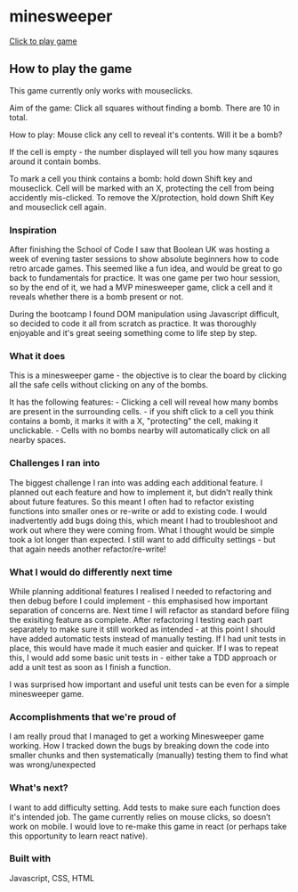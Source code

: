 # minesweeper

[Click to play game](https://minesweeper-omega-eight.vercel.app)

## How to play the game

This game currently only works with mouseclicks.

Aim of the game:
Click all squares without finding a bomb. There are 10 in total.

How to play:
Mouse click any cell to reveal it's contents. Will it be a bomb?

If the cell is empty - the number displayed will tell you how many sqaures around it contain bombs.

To mark a cell you think contains a bomb: hold down Shift key and mouseclick. Cell will be marked with an X, protecting the cell from being accidently mis-clicked. To remove the X/protection, hold down Shift Key and mouseclick cell again.

### Inspiration

After finishing the School of Code I saw that Boolean UK was hosting a week of evening taster sessions to show absolute beginners how to code retro arcade games. This seemed like a fun idea, and would be great to go back to fundamentals for practice. It was one game per two hour session, so by the end of it, we had a MVP minesweeper game, click a cell and it reveals whether there is a bomb present or not.

During the bootcamp I found DOM manipulation using Javascript difficult, so decided to code it all from scratch as practice. It was thoroughly enjoyable and it's great seeing something come to life step by step.

### What it does

This is a minesweeper game - the objective is to clear the board by clicking all the safe cells without clicking on any of the bombs.

It has the following features: - Clicking a cell will reveal how many bombs are present in the surrounding cells. - if you shift click to a cell you think contains a bomb, it marks it with a X, "protecting" the cell, making it unclickable. - Cells with no bombs nearby will automatically click on all nearby spaces.

### Challenges I ran into

The biggest challenge I ran into was adding each additional feature. I planned out each feature and how to implement it, but didn’t really think about future features. So this meant I often had to refactor existing functions into smaller ones or re-write or add to existing code. I would inadvertently add bugs doing this, which meant I had to troubleshoot and work out where they were coming from. What I thought would be simple took a lot longer than expected. I still want to add difficulty settings - but that again needs another refactor/re-write!

### What I would do differently next time

While planning additional features I realised I needed to refactoring and then debug before I could implement - this emphasised how important separation of concerns are. Next time I will refactor as standard before filing the exisiting feature as complete.
After refactoring I testing each part separately to make sure it still worked as intended - at this point I should have added automatic tests instead of manually testing. If I had unit tests in place, this would have made it much easier and quicker. If I was to repeat this, I would add some basic unit tests in - either take a TDD approach or add a unit test as soon as I finish a function.

I was surprised how important and useful unit tests can be even for a simple minesweeper game.

### Accomplishments that we're proud of

I am really proud that I managed to get a working Minesweeper game working. How I tracked down the bugs by breaking down the code into smaller chunks and then systematically (manually) testing them to find what was wrong/unexpected

### What's next?

I want to add difficulty setting.
Add tests to make sure each function does it's intended job.
The game currently relies on mouse clicks, so doesn’t work on mobile. I would love to re-make this game in react (or perhaps take this opportunity to learn react native).

### Built with

Javascript, CSS, HTML
